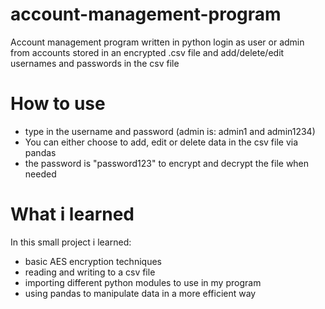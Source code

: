 # account-management-program 
Account management program written in python login as user or admin from accounts stored in an encrypted .csv file and add/delete/edit usernames and passwords in the csv file 

# How to use
- type in the username and password (admin is: admin1 and admin1234)
- You can either choose to add, edit or delete data in the csv file via pandas
- the password is "password123" to encrypt and decrypt the file when needed

# What i learned
In this small project i learned:

- basic AES encryption techniques
- reading and writing to a csv file 
- importing different python modules to use in my program
- using pandas to manipulate data in a more efficient way 
